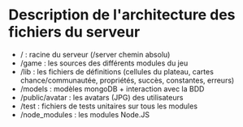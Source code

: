 # Description de l'architecture des fichiers du serveur

- / : racine du serveur (/server chemin absolu)
- /game : les sources des différents modules du jeu
- /lib : les fichiers de définitions  (cellules du plateau, cartes chance/communautée, propriétés, succès, constantes, erreurs)
- /models : modèles mongoDB + interaction avec la BDD
- /public/avatar : les avatars (JPG) des utilisateurs
- /test : fichiers de tests unitaires sur tous les modules
- /node_modules : les modules Node.JS
